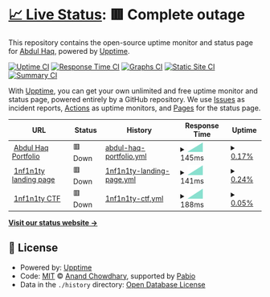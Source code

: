 # [📈 Live Status](https://skabdulhaq.github.io/uptime-monitor): <!--live status--> **🟥 Complete outage**

This repository contains the open-source uptime monitor and status page for [Abdul Haq](https://skabdulhaq.github.io/uptime-monitor), powered by [Upptime](https://github.com/upptime/upptime).

[![Uptime CI](https://github.com/skabdulhaq/uptime-monitor/workflows/Uptime%20CI/badge.svg)](https://github.com/skabdulhaq/uptime-monitor/actions?query=workflow%3A%22Uptime+CI%22)
[![Response Time CI](https://github.com/skabdulhaq/uptime-monitor/workflows/Response%20Time%20CI/badge.svg)](https://github.com/skabdulhaq/uptime-monitor/actions?query=workflow%3A%22Response+Time+CI%22)
[![Graphs CI](https://github.com/skabdulhaq/uptime-monitor/workflows/Graphs%20CI/badge.svg)](https://github.com/skabdulhaq/uptime-monitor/actions?query=workflow%3A%22Graphs+CI%22)
[![Static Site CI](https://github.com/skabdulhaq/uptime-monitor/workflows/Static%20Site%20CI/badge.svg)](https://github.com/skabdulhaq/uptime-monitor/actions?query=workflow%3A%22Static+Site+CI%22)
[![Summary CI](https://github.com/skabdulhaq/uptime-monitor/workflows/Summary%20CI/badge.svg)](https://github.com/skabdulhaq/uptime-monitor/actions?query=workflow%3A%22Summary+CI%22)

With [Upptime](https://upptime.js.org), you can get your own unlimited and free uptime monitor and status page, powered entirely by a GitHub repository. We use [Issues](https://github.com/skabdulhaq/uptime-monitor/issues) as incident reports, [Actions](https://github.com/skabdulhaq/uptime-monitor/actions) as uptime monitors, and [Pages](https://skabdulhaq.github.io/uptime-monitor) for the status page.

<!--start: status pages-->
<!-- This summary is generated by Upptime (https://github.com/upptime/upptime) -->
<!-- Do not edit this manually, your changes will be overwritten -->
<!-- prettier-ignore -->
| URL | Status | History | Response Time | Uptime |
| --- | ------ | ------- | ------------- | ------ |
| <img alt="" src="https://icons.duckduckgo.com/ip3/abdulhaq.me.ico" height="13"> [Abdul Haq Portfolio](https://abdulhaq.me/) | 🟥 Down | [abdul-haq-portfolio.yml](https://github.com/skabdulhaq/uptime-monitor/commits/HEAD/history/abdul-haq-portfolio.yml) | <details><summary><img alt="Response time graph" src="./graphs/abdul-haq-portfolio/response-time-week.png" height="20"> 145ms</summary><br><a href="https://skabdulhaq.github.io/uptime-monitor/history/abdul-haq-portfolio"><img alt="Response time 145" src="https://img.shields.io/endpoint?url=https%3A%2F%2Fraw.githubusercontent.com%2Fskabdulhaq%2Fuptime-monitor%2FHEAD%2Fapi%2Fabdul-haq-portfolio%2Fresponse-time.json"></a><br><a href="https://skabdulhaq.github.io/uptime-monitor/history/abdul-haq-portfolio"><img alt="24-hour response time 145" src="https://img.shields.io/endpoint?url=https%3A%2F%2Fraw.githubusercontent.com%2Fskabdulhaq%2Fuptime-monitor%2FHEAD%2Fapi%2Fabdul-haq-portfolio%2Fresponse-time-day.json"></a><br><a href="https://skabdulhaq.github.io/uptime-monitor/history/abdul-haq-portfolio"><img alt="7-day response time 145" src="https://img.shields.io/endpoint?url=https%3A%2F%2Fraw.githubusercontent.com%2Fskabdulhaq%2Fuptime-monitor%2FHEAD%2Fapi%2Fabdul-haq-portfolio%2Fresponse-time-week.json"></a><br><a href="https://skabdulhaq.github.io/uptime-monitor/history/abdul-haq-portfolio"><img alt="30-day response time 145" src="https://img.shields.io/endpoint?url=https%3A%2F%2Fraw.githubusercontent.com%2Fskabdulhaq%2Fuptime-monitor%2FHEAD%2Fapi%2Fabdul-haq-portfolio%2Fresponse-time-month.json"></a><br><a href="https://skabdulhaq.github.io/uptime-monitor/history/abdul-haq-portfolio"><img alt="1-year response time 145" src="https://img.shields.io/endpoint?url=https%3A%2F%2Fraw.githubusercontent.com%2Fskabdulhaq%2Fuptime-monitor%2FHEAD%2Fapi%2Fabdul-haq-portfolio%2Fresponse-time-year.json"></a></details> | <details><summary><a href="https://skabdulhaq.github.io/uptime-monitor/history/abdul-haq-portfolio">0.17%</a></summary><a href="https://skabdulhaq.github.io/uptime-monitor/history/abdul-haq-portfolio"><img alt="All-time uptime 0.17%" src="https://img.shields.io/endpoint?url=https%3A%2F%2Fraw.githubusercontent.com%2Fskabdulhaq%2Fuptime-monitor%2FHEAD%2Fapi%2Fabdul-haq-portfolio%2Fuptime.json"></a><br><a href="https://skabdulhaq.github.io/uptime-monitor/history/abdul-haq-portfolio"><img alt="24-hour uptime 0.17%" src="https://img.shields.io/endpoint?url=https%3A%2F%2Fraw.githubusercontent.com%2Fskabdulhaq%2Fuptime-monitor%2FHEAD%2Fapi%2Fabdul-haq-portfolio%2Fuptime-day.json"></a><br><a href="https://skabdulhaq.github.io/uptime-monitor/history/abdul-haq-portfolio"><img alt="7-day uptime 0.17%" src="https://img.shields.io/endpoint?url=https%3A%2F%2Fraw.githubusercontent.com%2Fskabdulhaq%2Fuptime-monitor%2FHEAD%2Fapi%2Fabdul-haq-portfolio%2Fuptime-week.json"></a><br><a href="https://skabdulhaq.github.io/uptime-monitor/history/abdul-haq-portfolio"><img alt="30-day uptime 0.17%" src="https://img.shields.io/endpoint?url=https%3A%2F%2Fraw.githubusercontent.com%2Fskabdulhaq%2Fuptime-monitor%2FHEAD%2Fapi%2Fabdul-haq-portfolio%2Fuptime-month.json"></a><br><a href="https://skabdulhaq.github.io/uptime-monitor/history/abdul-haq-portfolio"><img alt="1-year uptime 0.17%" src="https://img.shields.io/endpoint?url=https%3A%2F%2Fraw.githubusercontent.com%2Fskabdulhaq%2Fuptime-monitor%2FHEAD%2Fapi%2Fabdul-haq-portfolio%2Fuptime-year.json"></a></details>
| <img alt="" src="https://icons.duckduckgo.com/ip3/1nf1n1ty.team.ico" height="13"> [1nf1n1ty landing page](https://1nf1n1ty.team/) | 🟥 Down | [1nf1n1ty-landing-page.yml](https://github.com/skabdulhaq/uptime-monitor/commits/HEAD/history/1nf1n1ty-landing-page.yml) | <details><summary><img alt="Response time graph" src="./graphs/1nf1n1ty-landing-page/response-time-week.png" height="20"> 141ms</summary><br><a href="https://skabdulhaq.github.io/uptime-monitor/history/1nf1n1ty-landing-page"><img alt="Response time 141" src="https://img.shields.io/endpoint?url=https%3A%2F%2Fraw.githubusercontent.com%2Fskabdulhaq%2Fuptime-monitor%2FHEAD%2Fapi%2F1nf1n1ty-landing-page%2Fresponse-time.json"></a><br><a href="https://skabdulhaq.github.io/uptime-monitor/history/1nf1n1ty-landing-page"><img alt="24-hour response time 141" src="https://img.shields.io/endpoint?url=https%3A%2F%2Fraw.githubusercontent.com%2Fskabdulhaq%2Fuptime-monitor%2FHEAD%2Fapi%2F1nf1n1ty-landing-page%2Fresponse-time-day.json"></a><br><a href="https://skabdulhaq.github.io/uptime-monitor/history/1nf1n1ty-landing-page"><img alt="7-day response time 141" src="https://img.shields.io/endpoint?url=https%3A%2F%2Fraw.githubusercontent.com%2Fskabdulhaq%2Fuptime-monitor%2FHEAD%2Fapi%2F1nf1n1ty-landing-page%2Fresponse-time-week.json"></a><br><a href="https://skabdulhaq.github.io/uptime-monitor/history/1nf1n1ty-landing-page"><img alt="30-day response time 141" src="https://img.shields.io/endpoint?url=https%3A%2F%2Fraw.githubusercontent.com%2Fskabdulhaq%2Fuptime-monitor%2FHEAD%2Fapi%2F1nf1n1ty-landing-page%2Fresponse-time-month.json"></a><br><a href="https://skabdulhaq.github.io/uptime-monitor/history/1nf1n1ty-landing-page"><img alt="1-year response time 141" src="https://img.shields.io/endpoint?url=https%3A%2F%2Fraw.githubusercontent.com%2Fskabdulhaq%2Fuptime-monitor%2FHEAD%2Fapi%2F1nf1n1ty-landing-page%2Fresponse-time-year.json"></a></details> | <details><summary><a href="https://skabdulhaq.github.io/uptime-monitor/history/1nf1n1ty-landing-page">0.24%</a></summary><a href="https://skabdulhaq.github.io/uptime-monitor/history/1nf1n1ty-landing-page"><img alt="All-time uptime 0.24%" src="https://img.shields.io/endpoint?url=https%3A%2F%2Fraw.githubusercontent.com%2Fskabdulhaq%2Fuptime-monitor%2FHEAD%2Fapi%2F1nf1n1ty-landing-page%2Fuptime.json"></a><br><a href="https://skabdulhaq.github.io/uptime-monitor/history/1nf1n1ty-landing-page"><img alt="24-hour uptime 0.24%" src="https://img.shields.io/endpoint?url=https%3A%2F%2Fraw.githubusercontent.com%2Fskabdulhaq%2Fuptime-monitor%2FHEAD%2Fapi%2F1nf1n1ty-landing-page%2Fuptime-day.json"></a><br><a href="https://skabdulhaq.github.io/uptime-monitor/history/1nf1n1ty-landing-page"><img alt="7-day uptime 0.24%" src="https://img.shields.io/endpoint?url=https%3A%2F%2Fraw.githubusercontent.com%2Fskabdulhaq%2Fuptime-monitor%2FHEAD%2Fapi%2F1nf1n1ty-landing-page%2Fuptime-week.json"></a><br><a href="https://skabdulhaq.github.io/uptime-monitor/history/1nf1n1ty-landing-page"><img alt="30-day uptime 0.24%" src="https://img.shields.io/endpoint?url=https%3A%2F%2Fraw.githubusercontent.com%2Fskabdulhaq%2Fuptime-monitor%2FHEAD%2Fapi%2F1nf1n1ty-landing-page%2Fuptime-month.json"></a><br><a href="https://skabdulhaq.github.io/uptime-monitor/history/1nf1n1ty-landing-page"><img alt="1-year uptime 0.24%" src="https://img.shields.io/endpoint?url=https%3A%2F%2Fraw.githubusercontent.com%2Fskabdulhaq%2Fuptime-monitor%2FHEAD%2Fapi%2F1nf1n1ty-landing-page%2Fuptime-year.json"></a></details>
| <img alt="" src="https://icons.duckduckgo.com/ip3/ctf.1nf1n1ty.team.ico" height="13"> [1nf1n1ty CTF](https://ctf.1nf1n1ty.team/) | 🟥 Down | [1nf1n1ty-ctf.yml](https://github.com/skabdulhaq/uptime-monitor/commits/HEAD/history/1nf1n1ty-ctf.yml) | <details><summary><img alt="Response time graph" src="./graphs/1nf1n1ty-ctf/response-time-week.png" height="20"> 188ms</summary><br><a href="https://skabdulhaq.github.io/uptime-monitor/history/1nf1n1ty-ctf"><img alt="Response time 188" src="https://img.shields.io/endpoint?url=https%3A%2F%2Fraw.githubusercontent.com%2Fskabdulhaq%2Fuptime-monitor%2FHEAD%2Fapi%2F1nf1n1ty-ctf%2Fresponse-time.json"></a><br><a href="https://skabdulhaq.github.io/uptime-monitor/history/1nf1n1ty-ctf"><img alt="24-hour response time 188" src="https://img.shields.io/endpoint?url=https%3A%2F%2Fraw.githubusercontent.com%2Fskabdulhaq%2Fuptime-monitor%2FHEAD%2Fapi%2F1nf1n1ty-ctf%2Fresponse-time-day.json"></a><br><a href="https://skabdulhaq.github.io/uptime-monitor/history/1nf1n1ty-ctf"><img alt="7-day response time 188" src="https://img.shields.io/endpoint?url=https%3A%2F%2Fraw.githubusercontent.com%2Fskabdulhaq%2Fuptime-monitor%2FHEAD%2Fapi%2F1nf1n1ty-ctf%2Fresponse-time-week.json"></a><br><a href="https://skabdulhaq.github.io/uptime-monitor/history/1nf1n1ty-ctf"><img alt="30-day response time 188" src="https://img.shields.io/endpoint?url=https%3A%2F%2Fraw.githubusercontent.com%2Fskabdulhaq%2Fuptime-monitor%2FHEAD%2Fapi%2F1nf1n1ty-ctf%2Fresponse-time-month.json"></a><br><a href="https://skabdulhaq.github.io/uptime-monitor/history/1nf1n1ty-ctf"><img alt="1-year response time 188" src="https://img.shields.io/endpoint?url=https%3A%2F%2Fraw.githubusercontent.com%2Fskabdulhaq%2Fuptime-monitor%2FHEAD%2Fapi%2F1nf1n1ty-ctf%2Fresponse-time-year.json"></a></details> | <details><summary><a href="https://skabdulhaq.github.io/uptime-monitor/history/1nf1n1ty-ctf">0.05%</a></summary><a href="https://skabdulhaq.github.io/uptime-monitor/history/1nf1n1ty-ctf"><img alt="All-time uptime 0.05%" src="https://img.shields.io/endpoint?url=https%3A%2F%2Fraw.githubusercontent.com%2Fskabdulhaq%2Fuptime-monitor%2FHEAD%2Fapi%2F1nf1n1ty-ctf%2Fuptime.json"></a><br><a href="https://skabdulhaq.github.io/uptime-monitor/history/1nf1n1ty-ctf"><img alt="24-hour uptime 0.05%" src="https://img.shields.io/endpoint?url=https%3A%2F%2Fraw.githubusercontent.com%2Fskabdulhaq%2Fuptime-monitor%2FHEAD%2Fapi%2F1nf1n1ty-ctf%2Fuptime-day.json"></a><br><a href="https://skabdulhaq.github.io/uptime-monitor/history/1nf1n1ty-ctf"><img alt="7-day uptime 0.05%" src="https://img.shields.io/endpoint?url=https%3A%2F%2Fraw.githubusercontent.com%2Fskabdulhaq%2Fuptime-monitor%2FHEAD%2Fapi%2F1nf1n1ty-ctf%2Fuptime-week.json"></a><br><a href="https://skabdulhaq.github.io/uptime-monitor/history/1nf1n1ty-ctf"><img alt="30-day uptime 0.05%" src="https://img.shields.io/endpoint?url=https%3A%2F%2Fraw.githubusercontent.com%2Fskabdulhaq%2Fuptime-monitor%2FHEAD%2Fapi%2F1nf1n1ty-ctf%2Fuptime-month.json"></a><br><a href="https://skabdulhaq.github.io/uptime-monitor/history/1nf1n1ty-ctf"><img alt="1-year uptime 0.05%" src="https://img.shields.io/endpoint?url=https%3A%2F%2Fraw.githubusercontent.com%2Fskabdulhaq%2Fuptime-monitor%2FHEAD%2Fapi%2F1nf1n1ty-ctf%2Fuptime-year.json"></a></details>

<!--end: status pages-->

[**Visit our status website →**](https://skabdulhaq.github.io/uptime-monitor)

## 📄 License

- Powered by: [Upptime](https://github.com/upptime/upptime)
- Code: [MIT](./LICENSE) © [Anand Chowdhary](https://anandchowdhary.com), supported by [Pabio](https://pabio.com)
- Data in the `./history` directory: [Open Database License](https://opendatacommons.org/licenses/odbl/1-0/)

